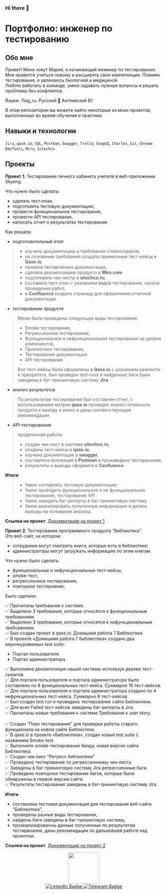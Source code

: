 ### Hi there 👋
# Портфолио: инженер по тестированию

## Обо мне

Привет! Меня зовут Мария, я начинающий инженер по тестированию.
Мне нравится учиться новому и расширять свои компетенции. Помимо тестирования, я увлекаюсь биологией и медициной.<br> Люблю работать в команде, умею задавать нужные вопросы и решать проблемы без конфликтов. 

Языки: :flag_ru: Русский  :england: Английский В1 

В этом репозитории вы можете найти некоторые из моих проектов, выполненных во время обучения и практики.

## Навыки и технологии

``Jira``, ``qase.io``, ``SQL``, ``Postman``, ``Swagger``, ``Trello``, ``SoapUI``, ``Charles``, ``Git``, ``Chrome DevTools``, ``Miro``, ``Sitechco``

## Проекты
**Проект 1**: Тестирование личного кабинета учителя в веб-приложении Skyeng.

Что нужно было сделать:
- сделать тест-план,
- подготовить тестовую документацию,
- провести функциональное тестирование,
- провести API тестирование,
- написать отчет о результатах тестирования.

Как решала: 
- *подготовительный этап*
> - изучила документацию и требования стейкхолдеров,
> - на основании требований создала приемочные тест-кейсы в **Qase.io**,
> - провела тестировнаие документации,
> - сделала декомпозицию продукта в **Miro.com**
> - подготовила чек-листы в **sitechco.ru**,
> - составила тест-план с указанием видов тестирования, сроков проведения работ,
> - в **Confluence** создала страницу для оформления отчетной документации.
- *тестирование продукта*
> Мною были проведены следующие виды тестирования:
> - Smoke тестирование,
> - Регрессионное тестирование,
> - Функциональное и нефункциональное тестирование на уровне компонентов,
> - Приемочное тестирование,
> - Тестирование документации
> - API тестирование
>   
> Все тест-кейсы были оформлены в **Qase.io** с указанием важности и приоритета, был проведен test-runs и найденные баги были заведены в баг-трекинговую систему **Jira**.
- *анализ результатов*
> По результатам тестирования был составлен отчет, с использованием метрик **qase.io** проведен анализ готовности продукта к выходу в релиз и даны соответствующие рекомендации.
- *API-тестирование*
> проделанная работа:
> - создан чек-лист в системе **sitechco.ru**,
> - созданы тест-кейсы в **qase.io**,
> - изучена документация в **swagger**,
> - составлена коллекция в **Postman** и произведено тестирвоание,
> - результаты и выводы оформила в **Confluence**.

**Итоги**:
> - Умею составлять тестовую документацию
> - Умею проводить функциональное и не функциональное тестирование, тестирование API
> - Умею заводить баг-репорты в баг-трекинговую систему
> - Умею анализировать полученную информацию и делать выводы на основании анализа.

**Ссылки на проект**:
[Документация на проект 1](folder/project1.pdf)

**Проект 2**: Тестирование программного продукта "Библиотека".<br>
Это веб-сайт, на котором:
- сотрудники могут смотреть книги, которые есть в библиотеке;
- администраторы могут загружать информацию по этим книгам.

Что нужно было сделать:
- функциональные и нефункциональные тест-кейсы,
- smoke-тест,
- регрессионное тестирование,
- повторное тестировние; 

Было сделано:<br> 

✅ Прочитаны требования к системе.<br> 
✅ Выделено 3 требования, которые относятся к функциональным требованиям.<br>
✅ Выделено 3 требования, которые относятся к нефункциональным требованиям.<br>
✅ Был создан проект в qase.io: Домашняя работа 7 Библиотека<br>
✅ В проекте «Домашняя работа 7 Библиотека» создано два верхнеуровневых test suite: 
- Портал пользователя. 
- Портал администратора.<br>

✅ Выполнена декомпозиция нашей системы используя дерево тест-сьюитов<br>
✅ Для портала пользователя и портала администратора было составлено по 8 функциональных тест-кейса. Суммарно 16 тест-кейсов.<br>
✅ Для портала пользователя и портала администратора создано по 4 нефункциональных тест-кейса. Суммарно 8 тест-кейсов.<br>
✅ Был создан test run и проведено тестирование сайта Библиотеки.<br>
✅ Для всех Failed тест-кейсов заведены баг-репорты в Jira.<br> 
✅ Прочитаны новые требования к системе Требования к user story.<br>  
✅ Создан “План тестирования” для проверки работы старого функционала на новом сайте Библиотеки.<br>
✅ В qase.io в проекте «Библиотека», создан новый test suite с названием Smoke-test.<br>
✅ Выполните smoke-тестирование билда, новая версия сайта Библиотека.<br>
✅ Создан чек-лист "Регресс библиотеки"<br> 
✅ Проведено тестирование по регрессионному чек-листу.<br>
✅ Заведены в баг-трекинговую систему Jira регрессионные баги.<br>
✅ Проведено повторное тестирование багов, которые были обнаружены в первой версии сайта.<br> 
✅ Результаты тестирования заведены в баг-трекинговую систему Jira.<br>

 
 **Итоги**:
 - составлена тестовая документация для тестирования веб-сайта "Библиотека",
 - проведены разные виды тестирования,
 - найдены баги заведены в баг-трекинговую систему,
 - проанализированны данные полученные по результатам тестирвоания, даны рекомендации по дальнейшей работе над проектом.

**Ссылки на проект**:
[Документация на проект 2](folder/project2.pdf)




<div id="header" align="center">
  <img src="https://media.giphy.com/media/hfBvI2Pq6zCYo/giphy.gif" width="100"/>
</div>
<div id="badges" align="center">
  <a href="https://www.linkedin.com/in/maria-tarasova-4a011895/">
    <img src="https://img.shields.io/badge/LinkedIn-blue?style=for-the-badge&logo=linkedin&logoColor=white" alt="LinkedIn Badge"/>
  </a>
  <a href="https://t.me/shulia13p">
    <img src="https://img.shields.io/badge/Telegram-blue?style=for-the-badge&logo=telegram&logoColor=white" alt="Telegram Badge"/>
  </a>
</div>

